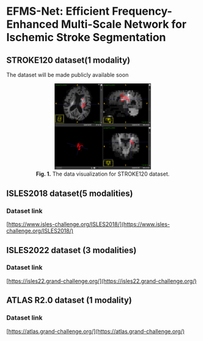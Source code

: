 # EFMS-Net: Efficient Frequency-Enhanced Multi-Scale Network for Ischemic Stroke Segmentation

## STROKE120 dataset(1 modality)
The dataset will be made publicly available soon

<p align="center">
  <img src="./imgs/stroke0112_0000.png" width="50%"><br>
  <strong>Fig. 1.</strong> The data visualization for STROKE120 dataset.
</p>

## ISLES2018 dataset(5 modalities)

### Dataset link
[https://www.isles-challenge.org/ISLES2018/](https://www.isles-challenge.org/ISLES2018/)


## ISLES2022 dataset (3 modalities)

### Dataset link
[https://isles22.grand-challenge.org/](https://isles22.grand-challenge.org/)

## ATLAS R2.0 dataset (1 modality)

### Dataset link
[https://atlas.grand-challenge.org/](https://atlas.grand-challenge.org/)


